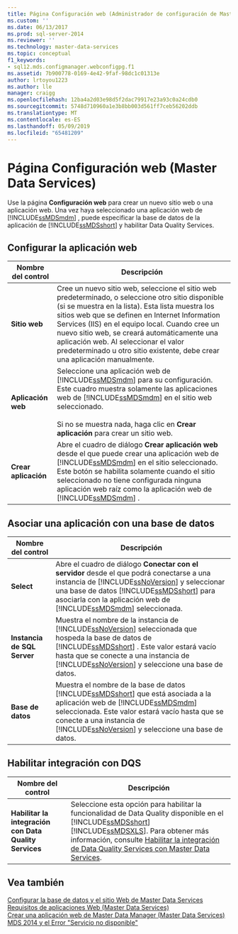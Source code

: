 ```yaml
---
title: Página Configuración web (Administrador de configuración de Master Data Services) | Microsoft Docs
ms.custom: ''
ms.date: 06/13/2017
ms.prod: sql-server-2014
ms.reviewer: ''
ms.technology: master-data-services
ms.topic: conceptual
f1_keywords:
- sql12.mds.configmanager.webconfigpg.f1
ms.assetid: 7b900778-0169-4e42-9faf-98dc1c01313e
author: lrtoyou1223
ms.author: lle
manager: craigg
ms.openlocfilehash: 12ba4a2d03e98d5f2dac79917e23a93c0a24cdb0
ms.sourcegitcommit: 5748d710960a1e3b8bb003d561ff7ceb56202ddb
ms.translationtype: MT
ms.contentlocale: es-ES
ms.lasthandoff: 05/09/2019
ms.locfileid: "65481209"
---
```

# <a name="web-configuration-page-master-data-services-configuration-manager"></a>Página Configuración web (Master Data Services)
  Use la página **Configuración web** para crear un nuevo sitio web o una aplicación web. Una vez haya seleccionado una aplicación web de [!INCLUDE[ssMDSmdm](../includes/ssmdsmdm-md.md)] , puede especificar la base de datos de la aplicación de [!INCLUDE[ssMDSshort](../includes/ssmdsshort-md.md)] y habilitar Data Quality Services.  
  
## <a name="configure-the-web-application"></a>Configurar la aplicación web  
  
|Nombre del control|Descripción|  
|------------------|-----------------|  
|**Sitio web**|Cree un nuevo sitio web, seleccione el sitio web predeterminado, o seleccione otro sitio disponible (si se muestra en la lista). Esta lista muestra los sitios web que se definen en Internet Information Services (IIS) en el equipo local. Cuando cree un nuevo sitio web, se creará automáticamente una aplicación web. Al seleccionar el valor predeterminado u otro sitio existente, debe crear una aplicación manualmente.|  
|**Aplicación web**|Seleccione una aplicación web de [!INCLUDE[ssMDSmdm](../includes/ssmdsmdm-md.md)] para su configuración. Este cuadro muestra solamente las aplicaciones web de [!INCLUDE[ssMDSmdm](../includes/ssmdsmdm-md.md)] en el sitio web seleccionado.<br /><br /> Si no se muestra nada, haga clic en **Crear aplicación** para crear un sitio web.|  
|**Crear aplicación**|Abre el cuadro de diálogo **Crear aplicación web** desde el que puede crear una aplicación web de [!INCLUDE[ssMDSmdm](../includes/ssmdsmdm-md.md)] en el sitio seleccionado. Este botón se habilita solamente cuando el sitio seleccionado no tiene configurada ninguna aplicación web raíz como la aplicación web de [!INCLUDE[ssMDSmdm](../includes/ssmdsmdm-md.md)] .|  
  
## <a name="associate-application-with-database"></a>Asociar una aplicación con una base de datos  
  
|Nombre del control|Descripción|  
|------------------|-----------------|  
|**Select**|Abre el cuadro de diálogo **Conectar con el servidor** desde el que podrá conectarse a una instancia de [!INCLUDE[ssNoVersion](../includes/ssnoversion-md.md)] y seleccionar una base de datos [!INCLUDE[ssMDSshort](../includes/ssmdsshort-md.md)] para asociarla con la aplicación web de [!INCLUDE[ssMDSmdm](../includes/ssmdsmdm-md.md)] seleccionada.|  
|**Instancia de SQL Server**|Muestra el nombre de la instancia de [!INCLUDE[ssNoVersion](../includes/ssnoversion-md.md)] seleccionada que hospeda la base de datos de [!INCLUDE[ssMDSshort](../includes/ssmdsshort-md.md)] . Este valor estará vacío hasta que se conecte a una instancia de [!INCLUDE[ssNoVersion](../includes/ssnoversion-md.md)] y seleccione una base de datos.|  
|**Base de datos**|Muestra el nombre de la base de datos [!INCLUDE[ssMDSshort](../includes/ssmdsshort-md.md)] que está asociada a la aplicación web de [!INCLUDE[ssMDSmdm](../includes/ssmdsmdm-md.md)] seleccionada. Este valor estará vacío hasta que se conecte a una instancia de [!INCLUDE[ssNoVersion](../includes/ssnoversion-md.md)] y seleccione una base de datos.|  
  
## <a name="enable-dqs-integration"></a>Habilitar integración con DQS  
  
|Nombre del control|Descripción|  
|------------------|-----------------|  
|**Habilitar la integración con Data Quality Services**|Seleccione esta opción para habilitar la funcionalidad de Data Quality disponible en el [!INCLUDE[ssMDSshort](../includes/ssmdsshort-md.md)][!INCLUDE[ssMDSXLS](../includes/ssmdsxls-md.md)]. Para obtener más información, consulte [Habilitar la integración de Data Quality Services con Master Data Services](install-windows/enable-data-quality-services-integration-with-master-data-services.md).|  
  
## <a name="see-also"></a>Vea también  
 [Configurar la base de datos y el sitio Web de Master Data Services](../../2014/master-data-services/set-up-the-database-and-website-for-master-data-services.md)   
 [Requisitos de aplicaciones Web &#40;Master Data Services&#41;](install-windows/web-application-requirements-master-data-services.md)   
 [Crear una aplicación web de Master Data Manager &#40;Master Data Services&#41;](install-windows/create-a-master-data-manager-web-application-master-data-services.md)   
 [MDS 2014 y el Error "Servicio no disponible"](https://blogs.msdn.com/b/womeninanalytics/archive/2015/08/19/mds-2014-and-service-unavailable-error.aspx)  
  
  
